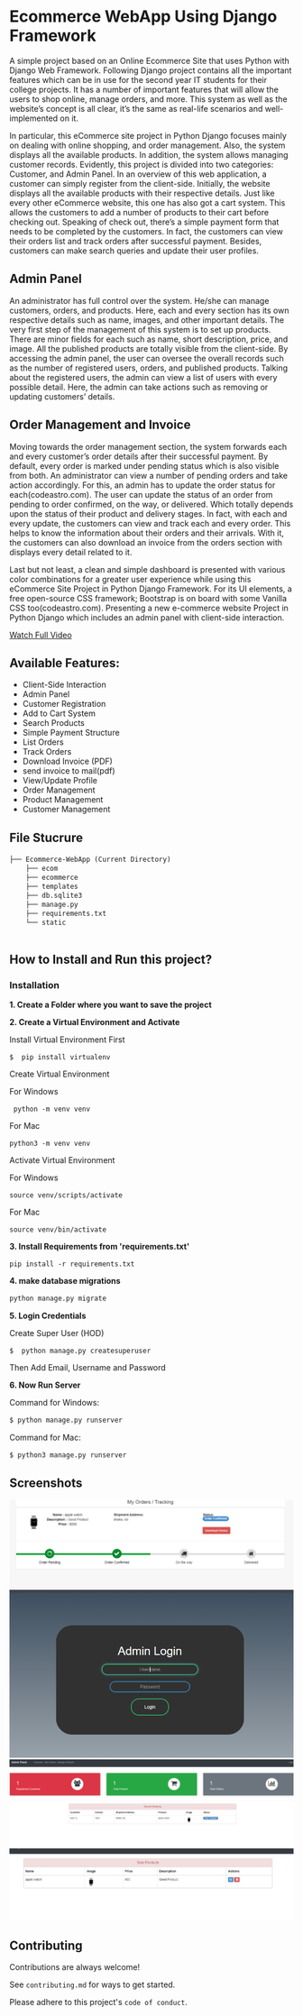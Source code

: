 # Ecommerce WebApp Using Django Framework



A simple project based on an Online Ecommerce Site that uses Python with Django Web Framework. Following Django project contains all the important features which can be in use for the second year IT students for their college projects. It has a number of important features that will allow the users to shop online, manage orders, and more. This system as well as the website’s concept is all clear, it’s the same as real-life scenarios and well-implemented on it. 

In particular, this eCommerce site project in Python Django focuses mainly on dealing with online shopping, and order management. Also, the system displays all the available products. In addition, the system allows managing customer records. Evidently, this project is divided into two categories: Customer, and Admin Panel. In an overview of this web application, a customer can simply register from the client-side. Initially, the website displays all the available products with their respective details. Just like every other eCommerce website, this one has also got a cart system. This allows the customers to add a number of products to their cart before checking out. Speaking of check out, there’s a simple payment form that needs to be completed by the customers. In fact, the customers can view their orders list and track orders after successful payment. Besides, customers can make search queries and update their user profiles.

## Admin Panel
An administrator has full control over the system. He/she can manage customers, orders, and products. Here, each and every section has its own respective details such as name, images, and other important details. The very first step of the management of this system is to set up products. There are minor fields for each such as name, short description, price, and image. All the published products are totally visible from the client-side. By accessing the admin panel, the user can oversee the overall records such as the number of registered users, orders, and published products. Talking about the registered users, the admin can view a list of users with every possible detail. Here, the admin can take actions such as removing or updating customers’ details.

## Order Management and Invoice
Moving towards the order management section, the system forwards each and every customer’s order details after their successful payment. By default, every order is marked under pending status which is also visible from both. An administrator can view a number of pending orders and take action accordingly. For this, an admin has to update the order status for each(codeastro.com). The user can update the status of an order from pending to order confirmed, on the way, or delivered. Which totally depends upon the status of their product and delivery stages. In fact, with each and every update, the customers can view and track each and every order. This helps to know the information about their orders and their arrivals. With it, the customers can also download an invoice from the orders section with displays every detail related to it.

Last but not least, a clean and simple dashboard is presented with various color combinations for a greater user experience while using this eCommerce Site Project in Python Django Framework. For its UI elements, a free open-source CSS framework; Bootstrap is on board with some Vanilla CSS too(codeastro.com). Presenting a new e-commerce website Project in Python Django which includes an admin panel with client-side interaction.

[Watch Full Video]()

## Available Features:

- Client-Side Interaction
- Admin Panel
- Customer Registration
- Add to Cart System
- Search Products
- Simple Payment Structure
- List Orders
- Track Orders
- Download Invoice (PDF)
- send invoice to mail(pdf)
- View/Update Profile
- Order Management
- Product Management
- Customer Management

## File Stucrure

```shell
├── Ecommerce-WebApp (Current Directory)
    ├── ecom
    ├── ecommerce
    ├── templates
    ├── db.sqlite3
    ├── manage.py
    ├── requirements.txt
    └── static
        
```



## How to Install and Run this project?

### Installation
**1. Create a Folder where you want to save the project**

**2. Create a Virtual Environment and Activate**

Install Virtual Environment First
```
$  pip install virtualenv
```

Create Virtual Environment

For Windows
```
 python -m venv venv
```
For Mac
```
python3 -m venv venv
```

Activate Virtual Environment

For Windows
```
source venv/scripts/activate
```

For Mac
```
source venv/bin/activate
```

**3. Install Requirements from 'requirements.txt'**
```
pip install -r requirements.txt
```

**4. make database migrations**
```python
python manage.py migrate
```

**5. Login Credentials**

Create Super User (HOD)
```
$  python manage.py createsuperuser
```
Then Add Email, Username and Password

**6. Now Run Server**

Command for Windows:
```python
$ python manage.py runserver
```

Command for Mac:
```python
$ python3 manage.py runserver
```

## Screenshots

![Admin Page](gitimg/2.PNG)
![Stuff Page](gitimg/3.PNG)
![student Page](gitimg/4.PNG)
![student Page](gitimg/5.PNG)



## Contributing

Contributions are always welcome!

See `contributing.md` for ways to get started.

Please adhere to this project's `code of conduct`.





